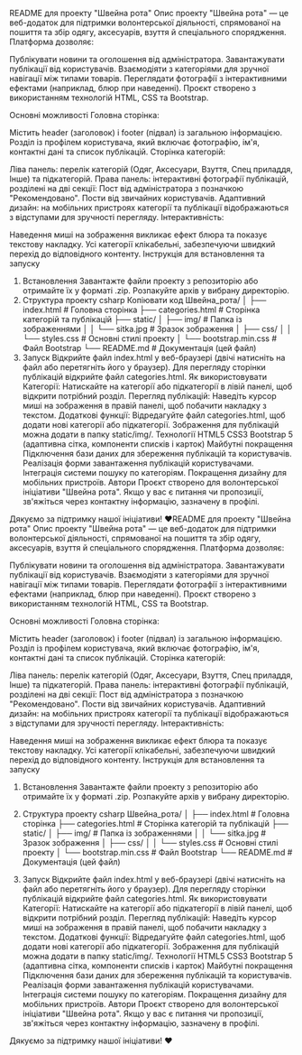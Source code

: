 README для проекту "Швейна рота"
Опис проекту
"Швейна рота" — це веб-додаток для підтримки волонтерської діяльності, спрямованої на пошиття та збір одягу, аксесуарів, взуття й спеціального спорядження. Платформа дозволяє:

Публікувати новини та оголошення від адміністратора.
Завантажувати публікації від користувачів.
Взаємодіяти з категоріями для зручної навігації між типами товарів.
Переглядати фотографії з інтерактивними ефектами (наприклад, блюр при наведенні).
Проєкт створено з використанням технологій HTML, CSS та Bootstrap.

Основні можливості
Головна сторінка:

Містить header (заголовок) і footer (підвал) із загальною інформацією.
Розділ із профілем користувача, який включає фотографію, ім'я, контактні дані та список публікацій.
Сторінка категорій:

Ліва панель: перелік категорій (Одяг, Аксесуари, Взуття, Спец приладдя, Інше) та підкатегорій.
Права панель: інтерактивні фотографії публікацій, розділені на дві секції:
Пост від адміністратора з позначкою "Рекомендовано".
Пости від звичайних користувачів.
Адаптивний дизайн: на мобільних пристроях категорії та публікації відображаються з відступами для зручності перегляду.
Інтерактивність:

Наведення миші на зображення викликає ефект блюра та показує текстову накладку.
Усі категорії клікабельні, забезпечуючи швидкий перехід до відповідного контенту.
Інструкція для встановлення та запуску
1. Встановлення
Завантажте файли проекту з репозиторію або отримайте їх у форматі .zip.
Розпакуйте архів у вибрану директорію.
2. Структура проекту
csharp
Копіювати код
Швейна_рота/
│
├── index.html           # Головна сторінка
├── categories.html      # Сторінка категорій та публікацій
├── static/
│   ├── img/             # Папка із зображеннями
│   │   └── sitka.jpg    # Зразок зображення
│   ├── css/
│   │   └── styles.css   # Основні стилі проекту
│   └── bootstrap.min.css # Файл Bootstrap
└── README.md            # Документація (цей файл)
3. Запуск
Відкрийте файл index.html у веб-браузері (двічі натисніть на файл або перетягніть його у браузер).
Для перегляду сторінки публікацій відкрийте файл categories.html.
Як використовувати
Категорії:
Натискайте на категорії або підкатегорії в лівій панелі, щоб відкрити потрібний розділ.
Перегляд публікацій:
Наведіть курсор миші на зображення в правій панелі, щоб побачити накладку з текстом.
Додаткові функції:
Відредагуйте файл categories.html, щоб додати нові категорії або підкатегорії.
Зображення для публікацій можна додати в папку static/img/.
Технології
HTML5
CSS3
Bootstrap 5 (адаптивна сітка, компоненти списків і карток)
Майбутні покращення
Підключення бази даних для збереження публікацій та користувачів.
Реалізація форми завантаження публікацій користувачами.
Інтеграція системи пошуку по категоріям.
Покращення дизайну для мобільних пристроїв.
Автори
Проєкт створено для волонтерської ініціативи "Швейна рота". Якщо у вас є питання чи пропозиції, зв'яжіться через контактну інформацію, зазначену в профілі.

Дякуємо за підтримку нашої ініціативи! ❤️README для проекту "Швейна рота"
Опис проекту
"Швейна рота" — це веб-додаток для підтримки волонтерської діяльності, спрямованої на пошиття та збір одягу, аксесуарів, взуття й спеціального спорядження. Платформа дозволяє:

Публікувати новини та оголошення від адміністратора.
Завантажувати публікації від користувачів.
Взаємодіяти з категоріями для зручної навігації між типами товарів.
Переглядати фотографії з інтерактивними ефектами (наприклад, блюр при наведенні).
Проєкт створено з використанням технологій HTML, CSS та Bootstrap.

Основні можливості
Головна сторінка:

Містить header (заголовок) і footer (підвал) із загальною інформацією.
Розділ із профілем користувача, який включає фотографію, ім'я, контактні дані та список публікацій.
Сторінка категорій:

Ліва панель: перелік категорій (Одяг, Аксесуари, Взуття, Спец приладдя, Інше) та підкатегорій.
Права панель: інтерактивні фотографії публікацій, розділені на дві секції:
Пост від адміністратора з позначкою "Рекомендовано".
Пости від звичайних користувачів.
Адаптивний дизайн: на мобільних пристроях категорії та публікації відображаються з відступами для зручності перегляду.
Інтерактивність:

Наведення миші на зображення викликає ефект блюра та показує текстову накладку.
Усі категорії клікабельні, забезпечуючи швидкий перехід до відповідного контенту.
Інструкція для встановлення та запуску
1. Встановлення
Завантажте файли проекту з репозиторію або отримайте їх у форматі .zip.
Розпакуйте архів у вибрану директорію.
2. Структура проекту
csharp
Швейна_рота/
│
├── index.html           # Головна сторінка
├── categories.html      # Сторінка категорій та публікацій
├── static/
│   ├── img/             # Папка із зображеннями
│   │   └── sitka.jpg    # Зразок зображення
│   ├── css/
│   │   └── styles.css   # Основні стилі проекту
│   └── bootstrap.min.css # Файл Bootstrap
└── README.md            # Документація (цей файл)

3. Запуск
Відкрийте файл index.html у веб-браузері (двічі натисніть на файл або перетягніть його у браузер).
Для перегляду сторінки публікацій відкрийте файл categories.html.
Як використовувати
Категорії:
Натискайте на категорії або підкатегорії в лівій панелі, щоб відкрити потрібний розділ.
Перегляд публікацій:
Наведіть курсор миші на зображення в правій панелі, щоб побачити накладку з текстом.
Додаткові функції:
Відредагуйте файл categories.html, щоб додати нові категорії або підкатегорії.
Зображення для публікацій можна додати в папку static/img/.
Технології
HTML5
CSS3
Bootstrap 5 (адаптивна сітка, компоненти списків і карток)
Майбутні покращення
Підключення бази даних для збереження публікацій та користувачів.
Реалізація форми завантаження публікацій користувачами.
Інтеграція системи пошуку по категоріям.
Покращення дизайну для мобільних пристроїв.
Автори
Проєкт створено для волонтерської ініціативи "Швейна рота". Якщо у вас є питання чи пропозиції, зв'яжіться через контактну інформацію, зазначену в профілі.

Дякуємо за підтримку нашої ініціативи! ❤️